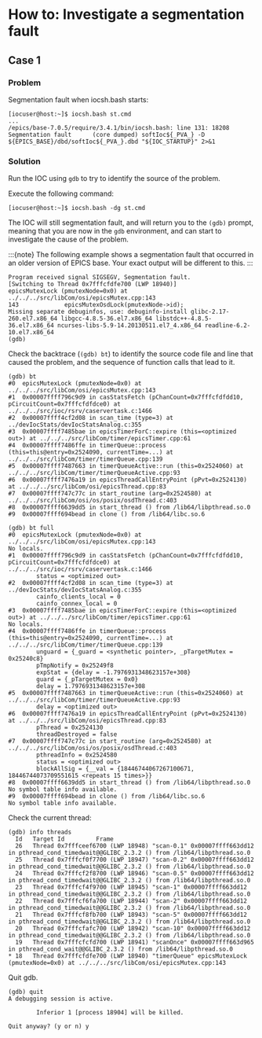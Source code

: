 # How to: Investigate a segmentation fault 

## Case 1

### Problem

Segmentation fault when iocsh.bash starts:

```console
[iocuser@host:~]$ iocsh.bash st.cmd
...
/epics/base-7.0.5/require/3.4.1/bin/iocsh.bash: line 131: 18208 Segmentation fault      (core dumped) softIoc${_PVA_} -D ${EPICS_BASE}/dbd/softIoc${_PVA_}.dbd "${IOC_STARTUP}" 2>&1
```

### Solution

Run the IOC using `gdb` to try to identify the source of the problem.

Execute the following command:

```console
[iocuser@host:~]$ iocsh.bash -dg st.cmd
```

The IOC will still segmentation fault, and will return you to the `(gdb)`
prompt, meaning that you are now in the `gdb` environment, and can start to
investigate the cause of the problem.

:::{note}
The following example shows a segmentation fault that occurred in an older
version of EPICS base. Your exact output will be different to this.
:::

```console
Program received signal SIGSEGV, Segmentation fault.
[Switching to Thread 0x7fffcfdfe700 (LWP 18940)]
epicsMutexLock (pmutexNode=0x0) at ../../../src/libCom/osi/epicsMutex.cpp:143
143             epicsMutexOsdLock(pmutexNode->id);
Missing separate debuginfos, use: debuginfo-install glibc-2.17-260.el7.x86_64 libgcc-4.8.5-36.el7.x86_64 libstdc++-4.8.5-36.el7.x86_64 ncurses-libs-5.9-14.20130511.el7_4.x86_64 readline-6.2-10.el7.x86_64
(gdb) 
```

Check the backtrace (`(gdb) bt`) to identify the source code file and line that
caused the problem, and the sequence of function calls that lead to it.

```console
(gdb) bt
#0  epicsMutexLock (pmutexNode=0x0) at ../../../src/libCom/osi/epicsMutex.cpp:143
#1  0x00007ffff796c9d9 in casStatsFetch (pChanCount=0x7fffcfdfdd10, pCircuitCount=0x7fffcfdfdce0) at ../../../src/ioc/rsrv/caservertask.c:1466
#2  0x00007ffff4cf2d08 in scan_time (type=3) at ../devIocStats/devIocStatsAnalog.c:355
#3  0x00007ffff7485bae in epicsTimerForC::expire (this=<optimized out>) at ../../../src/libCom/timer/epicsTimer.cpp:61
#4  0x00007ffff7486ffe in timerQueue::process (this=this@entry=0x2524090, currentTime=...) at ../../../src/libCom/timer/timerQueue.cpp:139
#5  0x00007ffff7487663 in timerQueueActive::run (this=0x2524060) at ../../../src/libCom/timer/timerQueueActive.cpp:93
#6  0x00007ffff7476a19 in epicsThreadCallEntryPoint (pPvt=0x2524130) at ../../../src/libCom/osi/epicsThread.cpp:83
#7  0x00007ffff747c77c in start_routine (arg=0x2524580) at ../../../src/libCom/osi/os/posix/osdThread.c:403
#8  0x00007ffff6639dd5 in start_thread () from /lib64/libpthread.so.0
#9  0x00007ffff694bead in clone () from /lib64/libc.so.6
```

```console
(gdb) bt full
#0  epicsMutexLock (pmutexNode=0x0) at ../../../src/libCom/osi/epicsMutex.cpp:143
No locals.
#1  0x00007ffff796c9d9 in casStatsFetch (pChanCount=0x7fffcfdfdd10, pCircuitCount=0x7fffcfdfdce0) at ../../../src/ioc/rsrv/caservertask.c:1466
        status = <optimized out>
#2  0x00007ffff4cf2d08 in scan_time (type=3) at ../devIocStats/devIocStatsAnalog.c:355
        cainfo_clients_local = 0
        cainfo_connex_local = 0
#3  0x00007ffff7485bae in epicsTimerForC::expire (this=<optimized out>) at ../../../src/libCom/timer/epicsTimer.cpp:61
No locals.
#4  0x00007ffff7486ffe in timerQueue::process (this=this@entry=0x2524090, currentTime=...) at ../../../src/libCom/timer/timerQueue.cpp:139
        unguard = {_guard = <synthetic pointer>, _pTargetMutex = 0x25240c8}
        pTmpNotify = 0x25249f8
        expStat = {delay = -1.7976931348623157e+308}
        guard = {_pTargetMutex = 0x0}
        delay = 1.7976931348623157e+308
#5  0x00007ffff7487663 in timerQueueActive::run (this=0x2524060) at ../../../src/libCom/timer/timerQueueActive.cpp:93
        delay = <optimized out>
#6  0x00007ffff7476a19 in epicsThreadCallEntryPoint (pPvt=0x2524130) at ../../../src/libCom/osi/epicsThread.cpp:83
        pThread = 0x2524130
        threadDestroyed = false
#7  0x00007ffff747c77c in start_routine (arg=0x2524580) at ../../../src/libCom/osi/os/posix/osdThread.c:403
        pthreadInfo = 0x2524580
        status = <optimized out>
        blockAllSig = {__val = {18446744067267100671, 18446744073709551615 <repeats 15 times>}}
#8  0x00007ffff6639dd5 in start_thread () from /lib64/libpthread.so.0
No symbol table info available.
#9  0x00007ffff694bead in clone () from /lib64/libc.so.6
No symbol table info available.
```

Check the current thread:

```console
(gdb) info threads
  Id   Target Id         Frame 
  26   Thread 0x7fffceef6700 (LWP 18948) "scan-0.1" 0x00007ffff663dd12 in pthread_cond_timedwait@@GLIBC_2.3.2 () from /lib64/libpthread.so.0
  25   Thread 0x7fffcf0f7700 (LWP 18947) "scan-0.2" 0x00007ffff663dd12 in pthread_cond_timedwait@@GLIBC_2.3.2 () from /lib64/libpthread.so.0
  24   Thread 0x7fffcf2f8700 (LWP 18946) "scan-0.5" 0x00007ffff663dd12 in pthread_cond_timedwait@@GLIBC_2.3.2 () from /lib64/libpthread.so.0
  23   Thread 0x7fffcf4f9700 (LWP 18945) "scan-1" 0x00007ffff663dd12 in pthread_cond_timedwait@@GLIBC_2.3.2 () from /lib64/libpthread.so.0
  22   Thread 0x7fffcf6fa700 (LWP 18944) "scan-2" 0x00007ffff663dd12 in pthread_cond_timedwait@@GLIBC_2.3.2 () from /lib64/libpthread.so.0
  21   Thread 0x7fffcf8fb700 (LWP 18943) "scan-5" 0x00007ffff663dd12 in pthread_cond_timedwait@@GLIBC_2.3.2 () from /lib64/libpthread.so.0
  20   Thread 0x7fffcfafc700 (LWP 18942) "scan-10" 0x00007ffff663dd12 in pthread_cond_timedwait@@GLIBC_2.3.2 () from /lib64/libpthread.so.0
  19   Thread 0x7fffcfcfd700 (LWP 18941) "scanOnce" 0x00007ffff663d965 in pthread_cond_wait@@GLIBC_2.3.2 () from /lib64/libpthread.so.0
* 18   Thread 0x7fffcfdfe700 (LWP 18940) "timerQueue" epicsMutexLock (pmutexNode=0x0) at ../../../src/libCom/osi/epicsMutex.cpp:143
```

Quit gdb.

```console
(gdb) quit
A debugging session is active.

        Inferior 1 [process 18904] will be killed.

Quit anyway? (y or n) y
```
